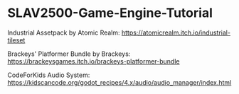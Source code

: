 # SLAV2500-Game-Engine-Tutorial

Industrial Assetpack by Atomic Realm: https://atomicrealm.itch.io/industrial-tileset

Brackeys' Platformer Bundle by Brackeys: https://brackeysgames.itch.io/brackeys-platformer-bundle

CodeForKids Audio System: https://kidscancode.org/godot_recipes/4.x/audio/audio_manager/index.html
